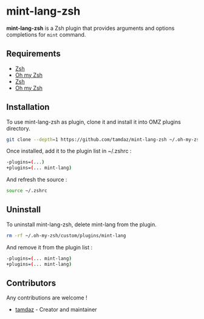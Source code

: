 # mint-lang-zsh
**mint-lang-zsh** is a Zsh plugin that provides arguments and options completions for `mint` command.

## Requirements
- [Zsh](https://github.com/zsh-users/zsh)
- [Oh my Zsh](https://github.com/ohmyzsh/ohmyzsh)
- [Zsh](https://github.com/zsh-users/zsh)
- [Oh my Zsh](https://github.com/ohmyzsh/ohmyzsh)

## Installation

To use mint-lang-zsh as plugin, clone it and install it into OMZ plugins directory.
```sh
git clone --depth=1 https://github.com/tamdaz/mint-lang-zsh ~/.oh-my-zsh/custom/plugins/mint-lang
```

Once installed, add it to the plugin list in ~/.zshrc : 
```sh
-plugins=(...)
+plugins=(... mint-lang)
```

And refresh the source :
```sh
source ~/.zshrc
```

## Uninstall

To uninstall mint-lang-zsh, delete mint-lang from the plugin.
```sh
rm -rf ~/.oh-my-zsh/custom/plugins/mint-lang
```

And remove it from the plugin list : 
```sh
-plugins=(... mint-lang)
+plugins=(... mint-lang)
```

## Contributors
Any contributions are welcome !

- [tamdaz](https://github.com/tamdaz) - Creator and maintainer
